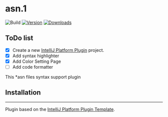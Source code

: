 # asn.1

![Build](https://github.com/9llllepulla/asn.1/workflows/Build/badge.svg)
[![Version](https://img.shields.io/jetbrains/plugin/v/PLUGIN_ID.svg)](https://plugins.jetbrains.com/plugin/PLUGIN_ID)
[![Downloads](https://img.shields.io/jetbrains/plugin/d/PLUGIN_ID.svg)](https://plugins.jetbrains.com/plugin/PLUGIN_ID)

## ToDo list
- [x] Create a new [IntelliJ Platform Plugin][template] project.
- [x] Add syntax highlighter
- [x] Add Color Setting Page
- [ ] Add code formatter

<!-- Plugin description -->
This *asn files syntax support plugin
<!-- Plugin description end -->

## Installation

---
Plugin based on the [IntelliJ Platform Plugin Template][template].

[template]: https://github.com/JetBrains/intellij-platform-plugin-template
